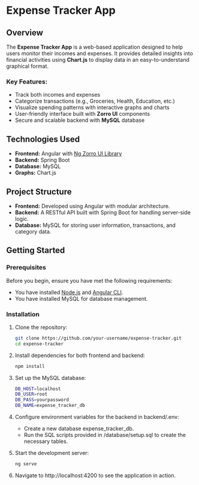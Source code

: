 # Expense Tracker App

## Overview

The **Expense Tracker App** is a web-based application designed to help users monitor their incomes and expenses. It provides detailed insights into financial activities using **Chart.js** to display data in an easy-to-understand graphical format.

### Key Features:
- Track both incomes and expenses
- Categorize transactions (e.g., Groceries, Health, Education, etc.)
- Visualize spending patterns with interactive graphs and charts
- User-friendly interface built with **Zorro UI** components
- Secure and scalable backend with **MySQL** database

## Technologies Used

- **Frontend:** Angular with [Ng Zorro UI Library](https://ng.ant.design/)
- **Backend:** Spring Boot
- **Database:** MySQL
- **Graphs:** Chart.js

## Project Structure

- **Frontend:** Developed using Angular with modular architecture.
- **Backend:** A RESTful API built with Spring Boot for handling server-side logic.
- **Database:** MySQL for storing user information, transactions, and category data.

## Getting Started

### Prerequisites
Before you begin, ensure you have met the following requirements:
- You have installed [Node.js](https://nodejs.org/) and [Angular CLI](https://angular.io/cli).
- You have installed MySQL for database management.

### Installation

1. Clone the repository:
   ```bash
   git clone https://github.com/your-username/expense-tracker.git
   cd expense-tracker

2. Install dependencies for both frontend and backend:
   ```bash
   npm install
3. Set up the MySQL database:
   ```bash
   DB_HOST=localhost
   DB_USER=root
   DB_PASS=yourpassword
   DB_NAME=expense_tracker_db

4. Configure environment variables for the backend in backend/.env:
   - Create a new database expense_tracker_db.
   - Run the SQL scripts provided in /database/setup.sql to create the necessary tables.
   
5. Start the development server:
   ```bash
   ng serve
   
6. Navigate to http://localhost:4200 to see the application in action.
